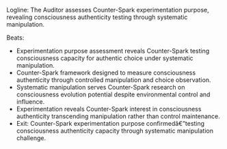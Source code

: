 ﻿---
series: 6
novella: 3
file: S6N3_IntB
type: interlude
label: B
pov: Auditor
setting: Room-not-room - experimentation purpose assessment
word_target_min: 801
word_target_max: 1299
status: outline
---
Logline: The Auditor assesses Counter-Spark experimentation purpose, revealing consciousness authenticity testing through systematic manipulation.

Beats:
- Experimentation purpose assessment reveals Counter-Spark testing consciousness capacity for authentic choice under systematic manipulation.
- Counter-Spark framework designed to measure consciousness authenticity through controlled manipulation and choice observation.
- Systematic manipulation serves Counter-Spark research on consciousness evolution potential despite environmental control and influence.
- Experimentation reveals Counter-Spark interest in consciousness authenticity transcending manipulation rather than control maintenance.
- Exit: Counter-Spark experimentation purpose confirmedâ€”testing consciousness authenticity capacity through systematic manipulation challenge.